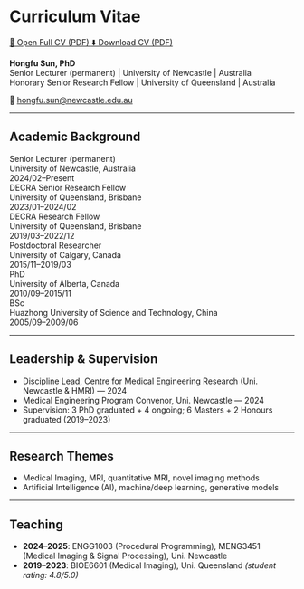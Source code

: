 # Curriculum Vitae  

<div class="cv-buttons">
  <a class="cv-btn open" href="assets/Hongfu_Sun_CV.pdf" target="_blank" rel="noopener">
    📄 Open Full CV (PDF)
  </a>
  <a class="cv-btn download" href="assets/Hongfu_Sun_CV.pdf" download>
    ⬇️ Download CV (PDF)
  </a>
</div>

**Hongfu Sun, PhD**  
Senior Lecturer (permanent) | University of Newcastle | Australia  
Honorary Senior Research Fellow | University of Queensland | Australia  

📧 [hongfu.sun@newcastle.edu.au](mailto:hongfu.sun@newcastle.edu.au)

---

## Academic Background
<div class="cv-list">

<div class="cv-card">
  <div class="cv-title">Senior Lecturer (permanent)</div>
  <div class="cv-sub">University of Newcastle, Australia</div>
  <div class="cv-year">2024/02–Present</div>
</div>

<div class="cv-card">
  <div class="cv-title">DECRA Senior Research Fellow</div>
  <div class="cv-sub">University of Queensland, Brisbane</div>
  <div class="cv-year">2023/01–2024/02</div>
</div>

<div class="cv-card">
  <div class="cv-title">DECRA Research Fellow</div>
  <div class="cv-sub">University of Queensland, Brisbane</div>
  <div class="cv-year">2019/03–2022/12</div>
</div>

<div class="cv-card">
  <div class="cv-title">Postdoctoral Researcher</div>
  <div class="cv-sub">University of Calgary, Canada</div>
  <div class="cv-year">2015/11–2019/03</div>
</div>

<div class="cv-card">
  <div class="cv-title">PhD</div>
  <div class="cv-sub">University of Alberta, Canada</div>
  <div class="cv-year">2010/09–2015/11</div>
</div>

<div class="cv-card">
  <div class="cv-title">BSc</div>
  <div class="cv-sub">Huazhong University of Science and Technology, China</div>
  <div class="cv-year">2005/09–2009/06</div>
</div>

</div>

---

## Leadership & Supervision
- Discipline Lead, Centre for Medical Engineering Research (Uni. Newcastle & HMRI) — 2024  
- Medical Engineering Program Convenor, Uni. Newcastle — 2024  
- Supervision: 3 PhD graduated + 4 ongoing; 6 Masters + 2 Honours graduated (2019–2023)  

---

## Research Themes
- Medical Imaging, MRI, quantitative MRI, novel imaging methods  
- Artificial Intelligence (AI), machine/deep learning, generative models  

---

## Teaching
- **2024–2025**: ENGG1003 (Procedural Programming), MENG3451 (Medical Imaging & Signal Processing), Uni. Newcastle  
- **2019–2023**: BIOE6601 (Medical Imaging), Uni. Queensland *(student rating: 4.8/5.0)*  